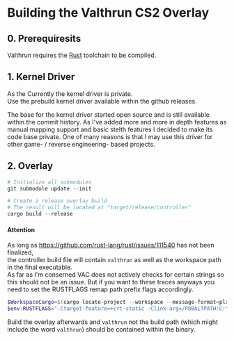 # Building the Valthrun CS2 Overlay
## 0. Prerequiresits
Valthrun requires the [Rust](https://www.rust-lang.org/learn/get-started) toolchain to be compiled.

## 1. Kernel Driver
As the Currently the kernel driver is private.  
Use the prebuild kernel driver available within the github releases.
  
The base for the kernel driver started open source and is still available within the commit history. As I've added more and more in depth features as manual mapping support and basic stelth features I decided to make its code base private. One of many reasons is that I may use this driver for other game- / reverse engineering- based projects.  
  
## 2. Overlay
```ps1
# Initialize all submodules
git submodule update --init

# Create a release overlay build
# The result will be located at "target/release/controller"
cargo build --release
```
    
#### Attention  
As long as https://github.com/rust-lang/rust/issues/111540 has not been finalized,  
the controller build file will contain `valthrun` as well as the workspace path in the final executable.  
As far as I'm conserned VAC does not actively checks for certain strings so this should not be an issue.
But if you want to these traces anyways you need to set the RUSTFLAGS remap path prefix flags accordingly.
```ps1
$WorkspaceCargo=$(cargo locate-project --workspace --message-format=plain)
$env:RUSTFLAGS="-Ctarget-feature=+crt-static -Clink-arg=/PDBALTPATH:C:\build\application.pdb --remap-path-prefix=$($WorkspaceCargo.TrimEnd("Cargo.toml"))=[src] --remap-path-prefix=$env:CARGO_HOME\registry\src\=[crates.io]"
```
Build the overlay afterwards and `valthrun` not the build path (which might include the word `valthrun`) should be contained within the binary.  